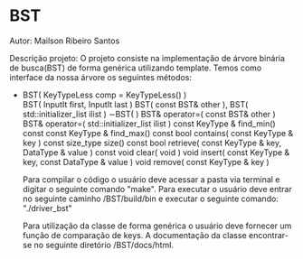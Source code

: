 # BST
Autor: Mailson Ribeiro Santos 

Descrição projeto: 
O projeto consiste na implementação de árvore binária de busca(BST) de forma genérica utilizando template. Temos como interface da nossa árvore os seguintes métodos: <br/>
<ul>
<li>BST( KeyTypeLess comp = KeyTypeLess() )</li>
BST( InputIt first, InputIt last )
BST( const BST& other ),
BST( std::initializer_list<T> ilist )
∼BST( )
 BST& operator=( const BST& other )
BST& operator=( std::initializer_list<T> ilist )
 const KeyType & find_min() const
const KeyType & find_max() const
bool contains( const KeyType & key ) const
size_type size() const
bool retrieve( const KeyType & key, DataType & value ) const
void clear( void ) 
void insert( const KeyType & key, const DataType & value )
void remove( const KeyType & key ) 

Para compilar o código o usuário deve acessar a pasta via terminal e digitar o seguinte comando "make". Para executar o usuário deve entrar no seguinte caminho /BST/build/bin e executar o seguinte comando:  "./driver_bst"

Para utilização da classe de forma genérica o usuário deve fornecer um função de comparação de keys. A documentação da classe encontrar-se no seguinte diretório /BST/docs/html.  
